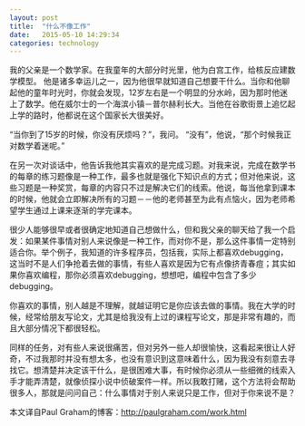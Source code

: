 ```yaml
---
layout: post
title:  "什么不像工作"
date:   2015-05-10 14:29:34
categories: technology
---
```


我的父亲是一个数学家。在我童年的大部分时光里，他为白宫工作，给核反应建数学模型。
他是诸多幸运儿之一，因为他很早就知道自己想要干什么。当你和他聊起他的童年时光时，你就会发现，12岁左右是一个明显的分水岭，因为那时他迷上了数学。他在威尔士的一个海滨小镇－普尔赫利长大。当他在谷歌街景上追忆起上学的路时，他都说在这个国家长大很美好。

“当你到了15岁的时候，你没有厌烦吗？”，我问。
“没有”，他说，“那个时候我正对数学着迷呢。”

在另一次对谈话中，他告诉我他其实喜欢的是完成习题。对我来说，完成在数学书的每章的练习题像是一种工作，最多也就是强化下知识点的方式；但对他来说，这些习题是一种奖赏，每章的内容只不过是解决它们的线索。他说，每当他拿到课本的时候，他就会立即解决所有的习题－－他的老师甚至为此有点恼火，因为老师希望学生通过上课来逐渐的学完课本。

很少人能够很早或者很确定地知道自己想做什么，但和我父亲的聊天给了我一个启发：如果某件事情对别人来说像是一种工作，而对你不是，那么这件事情一定特别适合你。举个例子，我知道的许多程序员，包括我，实际上都喜欢debugging，这当时不是人们争抢着去做的事情，有些人喜欢是因为它有点像挤青春痘；其实如果你喜欢编程，那你必须喜欢debugging，想想吧，编程中包含了多少debugging。

你喜欢的事情，别人越是不理解，就越证明它是你应该去做的事情。我在大学的时候，经常给朋友写论文，尤其是给我没有上过的课程写论文，那是非常有趣的，而且大部分情况下都很轻松。

同样的任务，对有些人来说很痛苦，但对另外一些人却很愉快，这看起来很让人好奇，不过我那时并没有想太多，也没有意识到这意味着什么，因为我没有刻意去寻找它。想清楚并决定该干什么，是很困难大事，有时候你必须从一些细微的线索入手才能弄清楚，就像侦探小说中侦破案件一样。所以我敢打赌，这个方法将会帮助很多人，那就是问问自己：什么事情对于别人来说只是工作，但对于你来说不是？


本文译自Paul Graham的博客：<http://paulgraham.com/work.html>
